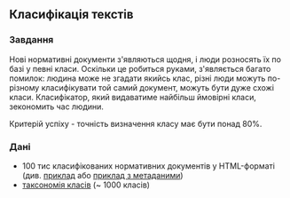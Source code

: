 ## Класифікація текстів

### Завдання

Нові нормативні документи з'являються щодня, і люди розносять їх по базі у певні класи. Оскільки це робиться руками, з'являється багато помилок: людина може не згадати якийсь клас, різні люди можуть по-різному класифікувати той самий документ, можуть бути дуже схожі класи. Класифікатор, який видаватиме найбільш ймовірні класи, зекономить час людини.

Критерій успіху - точність визначення класу має бути понад 80%.

### Дані

- 100 тис класифікованих нормативних документів у HTML-форматі (див. [приклад](https://ips.ligazakon.net/lzviewservice/document/T_179800?fullText=true) або [приклад з метаданими](https://ips.ligazakon.net/lzviewservice/document/infotemplate/T_179800?bl=true))
- [таксономія класів](https://www.dropbox.com/s/hip7e4oxld4oc1y/EK_sum.xlsx?dl=0) (~ 1000 класів)
